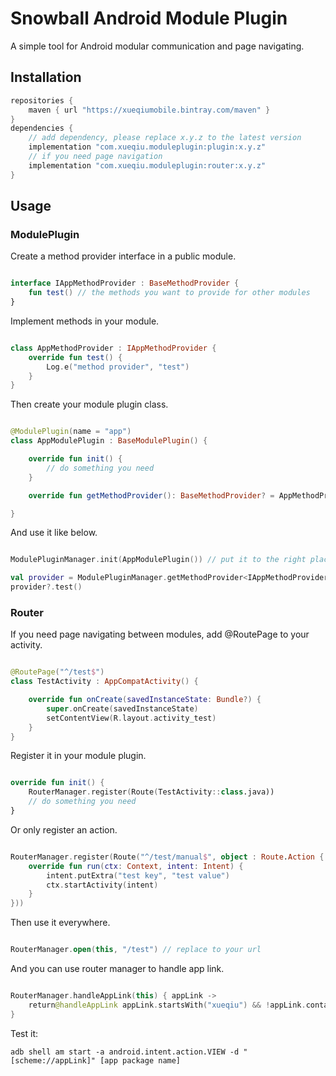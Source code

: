 Snowball Android Module Plugin
============

A simple tool for Android modular communication and page navigating.

## Installation

```groovy
repositories {
    maven { url "https://xueqiumobile.bintray.com/maven" }
}
dependencies {
    // add dependency, please replace x.y.z to the latest version
    implementation "com.xueqiu.moduleplugin:plugin:x.y.z"
    // if you need page navigation
    implementation "com.xueqiu.moduleplugin:router:x.y.z"
}
```

## Usage

### ModulePlugin

Create a method provider interface in a public module.
```kotlin

interface IAppMethodProvider : BaseMethodProvider {
    fun test() // the methods you want to provide for other modules
}
```

Implement methods in your module.
```kotlin

class AppMethodProvider : IAppMethodProvider {
    override fun test() {
        Log.e("method provider", "test")
    }
}
```

Then create your module plugin class.
```kotlin

@ModulePlugin(name = "app")
class AppModulePlugin : BaseModulePlugin() {

    override fun init() {
        // do something you need
    }

    override fun getMethodProvider(): BaseMethodProvider? = AppMethodProvider() // replace to your module method provider

}

```

And use it like below.
```kotlin

ModulePluginManager.init(AppModulePlugin()) // put it to the right place

val provider = ModulePluginManager.getMethodProvider<IAppMethodProvider>("app")
provider?.test()
```

### Router

If you need page navigating between modules, add @RoutePage to your activity.

```kotlin

@RoutePage("^/test$")
class TestActivity : AppCompatActivity() {

    override fun onCreate(savedInstanceState: Bundle?) {
        super.onCreate(savedInstanceState)
        setContentView(R.layout.activity_test)
    }
}
```

Register it in your module plugin.
```kotlin

override fun init() {
    RouterManager.register(Route(TestActivity::class.java))
    // do something you need
}

```

Or only register an action.
```kotlin

RouterManager.register(Route("^/test/manual$", object : Route.Action {
    override fun run(ctx: Context, intent: Intent) {
        intent.putExtra("test key", "test value")
        ctx.startActivity(intent)
    }
}))
```

Then use it everywhere.
```kotlin

RouterManager.open(this, "/test") // replace to your url

```

And you can use router manager to handle app link.
```kotlin

RouterManager.handleAppLink(this) { appLink ->
    return@handleAppLink appLink.startsWith("xueqiu") && !appLink.contains("https") // replace this line to your rules
}
```

Test it: 
```
adb shell am start -a android.intent.action.VIEW -d "[scheme://appLink]" [app package name]
```
